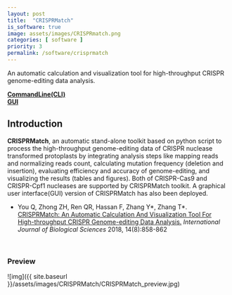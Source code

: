 ```yaml
---
layout: post
title:  "CRISPRMatch"
is_software: true
image: assets/images/CRISPRmatch.png
categories: [ software ]
priority: 3
permalink: /software/crisprmatch
---
```

An automatic calculation and visualization tool for high-throughput CRISPR genome-editing data analysis.

[**CommandLine(CLI)**](https://github.com/zhangtaolab/CRISPRMatch)  
[**GUI**](https://github.com/zhangtaolab/CRISPRMatchGUI)

## Introduction

**CRISPRMatch**, an automatic stand-alone toolkit based on python script to process the high-throughput genome-editing data of CRISPR nuclease transformed protoplasts by integrating analysis steps like mapping reads and normalizing reads count, calculating mutation frequency (deletion and insertion), evaluating efficiency and accuracy of genome-editing, and visualizing the results (tables and figures). Both of CRISPR-Cas9 and CRISPR-Cpf1 nucleases are supported by CRISPRMatch toolkit. A graphical user interface(GUI) version of CRISPRMatch has also been deployed.  

- You Q, Zhong ZH, Ren QR, Hassan F, Zhang Y\*, Zhang T\*. [CRISPRMatch: An Automatic Calculation And Visualization Tool For High-throughput CRISPR Genome-editing Data Analysis.](http://www.ijbs.com/v14p0858.htm) _International Journal of Biological Sciences_ 2018, 14(8):858-862

<br/>

### Preview

![img]({{ site.baseurl }}/assets/images/CRISPRMatch/CRISPRMatch_preview.jpg)
